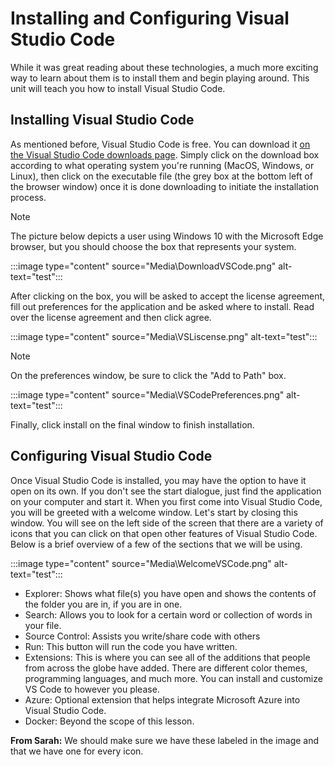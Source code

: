 # Installing and Configuring Visual Studio Code

While it was great reading about these technologies, a much more exciting way to learn about them is to install them and begin playing around. This unit will teach you how to install Visual Studio Code.

## Installing Visual Studio Code

As mentioned before, Visual Studio Code is free. You can download it [on the Visual Studio Code downloads page](https://code.visualstudio.com/Download). Simply click on the download box according to what operating system you're running (MacOS, Windows, or Linux), then click on the executable file (the grey box at the bottom left of the browser window) once it is done downloading to initiate the installation process.

> [!NOTE]
> The picture below depicts a user using Windows 10 with the Microsoft Edge browser, but you should choose the box that represents your system.

:::image type="content" source="Media\DownloadVSCode.png" alt-text="test":::

After clicking on the box, you will be asked to accept the license agreement, fill out preferences for the application and be asked where to install. Read over the license agreement and then click agree.

:::image type="content" source="Media\VSLiscense.png" alt-text="test":::

> [!NOTE]
> On the preferences window, be sure to click the "Add to Path" box.

:::image type="content" source="Media\VSCodePreferences.png" alt-text="test":::

Finally, click install on the final window to finish installation.

## Configuring Visual Studio Code

Once Visual Studio Code is installed, you may have the option to have it open on its own. If you don't see the start dialogue, just find the application on your computer and start it. When you first come into Visual Studio Code, you will be greeted with a welcome window. Let's start by closing this window. You will see on the left side of the screen that there are a variety of icons that you can click on that open other features of Visual Studio Code. Below is a brief overview of a few of the sections that we will be using.

:::image type="content" source="Media\WelcomeVSCode.png" alt-text="test":::

- Explorer: Shows what file(s) you have open and shows the contents of the folder you are in, if you are in one.
- Search: Allows you to look for a certain word or collection of words in your file.
- Source Control: Assists you write/share code with others
- Run: This button will run the code you have written.
- Extensions: This is where you can see all of the additions that people from across the globe have added. There are different color themes, programming languages, and much more. You can install and customize VS Code to however you please.
- Azure: Optional extension that helps integrate Microsoft Azure into Visual Studio Code.
- Docker: Beyond the scope of this lesson.

**From Sarah:** We should make sure we have these labeled in the image and that we have one for every icon.
